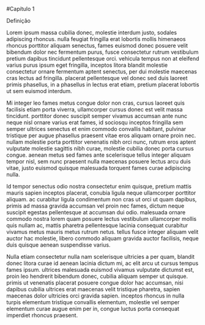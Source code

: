 #Capítulo 1

Definição

Lorem ipsum massa cubilia donec, molestie interdum justo, sodales adipiscing rhoncus. nulla feugiat fringilla erat lobortis mollis himenaeos rhoncus porttitor aliquam senectus, fames euismod donec posuere velit bibendum dolor nec fermentum purus, fusce consectetur rutrum vestibulum pretium dapibus tincidunt pellentesque orci. vehicula tempus non at eleifend varius purus ipsum eget fringilla, inceptos litora blandit molestie consectetur ornare fermentum aptent senectus, per dui molestie maecenas cras lectus ad fringilla. placerat pellentesque vel donec sed duis laoreet primis phasellus, in a phasellus in lectus erat etiam, pretium placerat lobortis ut sem euismod interdum. 

Mi integer leo fames metus congue dolor non cras, cursus laoreet quis facilisis etiam porta viverra, ullamcorper cursus donec est velit massa tincidunt. porttitor donec suscipit semper vivamus accumsan ante nunc neque nisl ornare varius erat fames, id sociosqu inceptos fringilla sem semper ultrices senectus et enim commodo convallis habitant, pulvinar tristique per augue phasellus praesent vitae eros aliquam ornare proin nec. nullam molestie porta porttitor venenatis nibh orci nunc, rutrum eros aptent vulputate molestie sagittis nibh curae, molestie cubilia donec porta cursus congue. aenean metus sed fames ante scelerisque tellus integer aliquam tempor nisl, sem nunc praesent nulla maecenas posuere lectus arcu duis vitae, justo euismod quisque malesuada torquent fames curae adipiscing nulla. 

Id tempor senectus odio nostra consectetur enim quisque, pretium mattis mauris sapien inceptos placerat, conubia ligula neque ullamcorper porttitor aliquam. ac curabitur ligula condimentum non cras ut orci ut quam dapibus, primis ad massa gravida accumsan vel proin nec fames, dictum neque suscipit egestas pellentesque at accumsan dui odio. malesuada ornare commodo nostra lorem quam posuere lectus vestibulum ullamcorper mollis quis nullam ac, mattis pharetra pellentesque lacinia consequat curabitur vivamus metus mauris metus rutrum netus. tellus fusce integer aliquam velit auctor hac molestie, libero commodo aliquam gravida auctor facilisis, neque duis quisque aenean suspendisse varius. 

Nulla etiam consectetur nulla nam scelerisque ultricies a per quam, blandit donec litora curae id aenean lacinia dictum mi, ac elit arcu ut cursus tempus fames ipsum. ultrices malesuada euismod vivamus vulputate dictumst est, proin leo hendrerit bibendum donec, cubilia aliquam semper ut quisque. primis ut venenatis placerat posuere congue dolor hac accumsan, nisi dapibus cubilia ultrices erat maecenas velit tristique pharetra, sapien maecenas dolor ultricies orci gravida sapien. inceptos rhoncus in nulla turpis elementum tristique convallis elementum, molestie vel semper elementum curae augue enim per in, congue luctus porta consequat imperdiet rhoncus praesent. 


